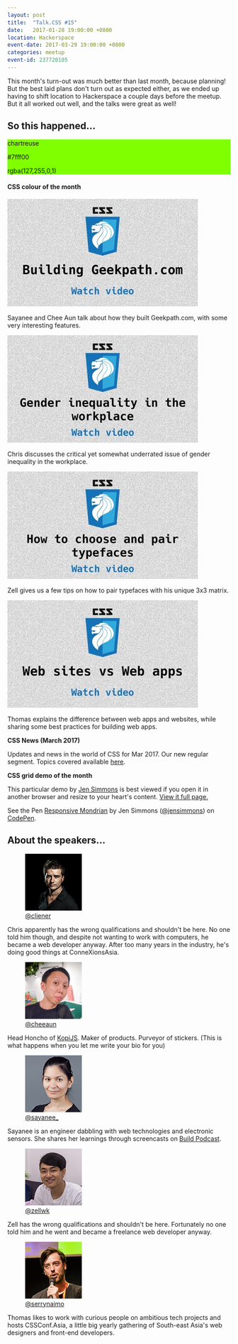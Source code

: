 ```yaml
---
layout: post
title:  "Talk.CSS #15"
date:   2017-01-28 19:00:00 +0800
location: Hackerspace
event-date: 2017-03-29 19:00:00 +0800
categories: meetup
event-id: 237720105
---
```

This month's turn-out was much better than last month, because planning! But the best laid plans don't turn out as expected either, as we ended up having to shift location to Hackerspace a couple days before the meetup. But it all worked out well, and the talks were great as well!

## So this happened...

<div class="c-colour">
  <div class="c-swatch" style="background-color:#7fff00">
    <div class="c-swatch__txt">
      <p>chartreuse</p>
      <p>#7fff00</p>
      <p>rgba(127,255,0,1)</p>
    </div>
  </div>
<h4>CSS colour of the month</h4>
</div>

<div class="c-videos">
  <div class="c-video">
    <a class="c-video__link" href="https://youtu.be/tTh9zST36js">
      <img class="c-video__img" src="/img/talk-15/s1501.jpg" srcset="/img/talk-15/s1501@2x.jpg 2x" alt="Link to talk on Building Geekpath.com"/>
    </a>
    <p class="c-video__desc">Sayanee and Chee Aun talk about how they built Geekpath.com, with some very interesting features.</p>
  </div>

  <div class="c-video">
    <a class="c-video__link" href="https://youtu.be/xMr6EMfC0SM">
      <img class="c-video__img" src="/img/talk-15/s1502.jpg" srcset="/img/talk-15/s1502@2x.jpg 2x" alt="Link to talk on Gender inequality in the workplace"/>
    </a>
    <p class="c-video__desc">Chris discusses the critical yet somewhat underrated issue of gender inequality in the workplace.</p>
  </div>

  <div class="c-video">
    <a class="c-video__link" href="https://youtu.be/CXvJpeL9afI">
      <img class="c-video__img" src="/img/talk-15/s1503.jpg" srcset="/img/talk-15/s1503@2x.jpg 2x" alt="Link to talk on How to choose and pair typefaces"/>
    </a>
    <p class="c-video__desc">Zell gives us a few tips on how to pair typefaces with his unique 3x3 matrix.</p>
  </div>

  <div class="c-video">
    <a class="c-video__link" href="https://youtu.be/jiNZwqYtdrY">
      <img class="c-video__img" src="/img/talk-15/s1504.jpg" srcset="/img/talk-15/s1504@2x.jpg 2x" alt="Link to talk on Websites vs Web apps"/>
    </a>
    <p class="c-video__desc">Thomas explains the difference between web apps and websites, while sharing some best practices for building web apps.</p>
  </div>

  <div class="u-clear">
    <strong>CSS News (March 2017)</strong><br>
    <p>Updates and news in the world of CSS for Mar 2017. Our new regular segment. Topics covered available <a href="https://github.com/SingaporeCSS/slides/blob/gh-pages/notes/talk-15.md">here</a>.</p>
  </div>

  <strong>CSS grid demo of the month</strong><br>
  <p>This particular demo by <a href="http://jensimmons.com/">Jen Simmons</a> is best viewed if you open it in another browser and resize to your heart's content. <a href="http://labs.jensimmons.com/2016/examples/mondrian-2.html">View it full page.</a></p>
  <p data-height="500" data-theme-id="9162" data-slug-hash="mrNvPZ" data-default-tab="html,result" data-user="jensimmons" data-embed-version="2" data-pen-title="Responsive Mondrian" class="codepen">See the Pen <a href="https://codepen.io/jensimmons/pen/mrNvPZ/">Responsive Mondrian</a> by Jen Simmons (<a href="http://codepen.io/jensimmons">@jensimmons</a>) on <a href="http://codepen.io">CodePen</a>.</p>
</div>

## About the speakers...

<div class="o-flex c-speakers">
  <div class="o-flex3__item c-speaker">
    <figure>
      <img class="c-speaker__img" src="/img/talk-1/chris.jpg" srcset="/img/talk-1/chris@2x.jpg 2x" alt="Chris Lienert"/>
      <figcaption><a class="c-speaker__link" href="https://twitter.com/cliener">@cliener</a></figcaption>
    </figure>
    <p class="c-speaker__intro">Chris apparently has the wrong qualifications and shouldn't be here. No one told him though, and despite not wanting to work with computers, he became a web developer anyway. After too many years in the industry, he's doing good things at ConneXionsAsia.</p>
  </div>

  <div class="o-flex3__item c-speaker">
    <figure>
      <img class="c-speaker__img" src="/img/talk-9/cheeaun.jpg" srcset="/img/talk-9/cheeaun@2x.jpg 2x" alt="Lim Chee Aun"/>
      <figcaption><a class="c-speaker__link" href="https://twitter.com/cheeaun">@cheeaun</a></figcaption>
    </figure>
    <p class="c-speaker__intro">Head Honcho of <a href="https://kopijs.org/">KopiJS</a>. Maker of products. Purveyor of stickers. (This is what happens when you let me write your bio for you)</p>
  </div>

  <div class="o-flex3__item c-speaker">
    <figure>
      <img class="c-speaker__img" src="/img/talk-3/sb.jpg" srcset="/img/talk-3/sb@2x.jpg 2x" alt="Sayanee Basu"/>
      <figcaption><a class="c-speaker__link" href="https://twitter.com/sayanee_">@sayanee_</a></figcaption>
    </figure>
    <p class="c-speaker__intro">Sayanee is an engineer dabbling with web technologies and electronic sensors. She shares her learnings through screencasts on <a href="http://build-podcast.com/">Build Podcast</a>.</p>
  </div>
</div>

<div class="o-flex c-speakers u-align-start">
  <div class="o-flex3__item c-speaker">
    <figure>
      <img class="c-speaker__img" src="/img/talk-1/zell.jpg" srcset="/img/talk-1/zell@2x.jpg 2x" alt="Zell Liew"/>
      <figcaption><a class="c-speaker__link" href="https://twitter.com/zellwk">@zellwk</a></figcaption>
    </figure>
    <p class="c-speaker__intro">Zell has the wrong qualifications and shouldn't be here. Fortunately no one told him and he went and became a freelance web developer anyway.</p>
  </div>

  <div class="o-flex3__item c-speaker">
    <figure>
      <img class="c-speaker__img" src="/img/talk-7/thomas.jpg" srcset="/img/talk-7/thomas@2x.jpg 2x" alt="Thomas Gorissen"/>
      <figcaption><a class="c-speaker__link" href="https://twitter.com/serrynaimo">@serrynaimo</a></figcaption>
    </figure>
    <p class="c-speaker__intro">Thomas likes to work with curious people on ambitious tech projects and hosts CSSConf.Asia, a little big yearly gathering of South-east Asia's web designers and front-end developers.</p>
  </div>
</div>

<script async src="https://production-assets.codepen.io/assets/embed/ei.js"></script>
